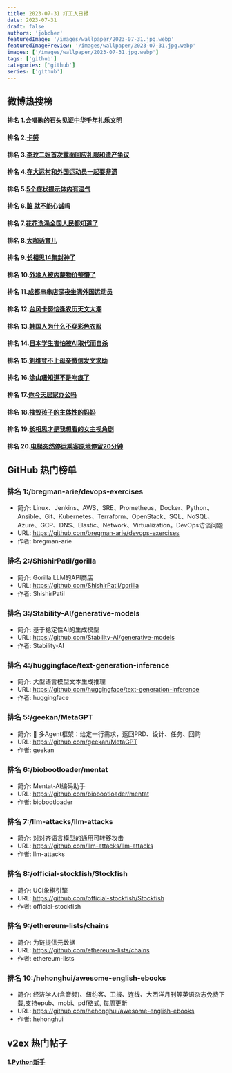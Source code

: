 ```yaml
---
title: 2023-07-31 打工人日报
date: 2023-07-31
draft: false
authors: 'jobcher'
featuredImage: '/images/wallpaper/2023-07-31.jpg.webp'
featuredImagePreview: '/images/wallpaper/2023-07-31.jpg.webp'
images: ['/images/wallpaper/2023-07-31.jpg.webp']
tags: ['github']
categories: ['github']
series: ['github']
---
```


## 微博热搜榜

#### 排名 1.[会唱歌的石头见证中华千年礼乐文明](https://s.weibo.com/weibo?q=会唱歌的石头见证中华千年礼乐文明)
#### 排名 2.[卡努](https://s.weibo.com/weibo?q=卡努)
#### 排名 3.[李玟二姐首次露面回应礼服和遗产争议](https://s.weibo.com/weibo?q=李玟二姐首次露面回应礼服和遗产争议)
#### 排名 4.[在大运村和外国运动员一起耍非遗](https://s.weibo.com/weibo?q=在大运村和外国运动员一起耍非遗)
#### 排名 5.[5个症状提示体内有湿气](https://s.weibo.com/weibo?q=5个症状提示体内有湿气)
#### 排名 6.[脏 就不能心诚吗](https://s.weibo.com/weibo?q=脏就不能心诚吗)
#### 排名 7.[花花洗澡全国人民都知道了](https://s.weibo.com/weibo?q=花花洗澡全国人民都知道了)
#### 排名 8.[大咖话育儿](https://s.weibo.com/weibo?q=大咖话育儿)
#### 排名 9.[长相思14集封神了](https://s.weibo.com/weibo?q=长相思14集封神了)
#### 排名 10.[外地人被内蒙物价整懵了](https://s.weibo.com/weibo?q=外地人被内蒙物价整懵了)
#### 排名 11.[成都串串店深夜坐满外国运动员](https://s.weibo.com/weibo?q=成都串串店深夜坐满外国运动员)
#### 排名 12.[台风卡努恰逢农历天文大潮](https://s.weibo.com/weibo?q=台风卡努恰逢农历天文大潮)
#### 排名 13.[韩国人为什么不穿彩色衣服](https://s.weibo.com/weibo?q=韩国人为什么不穿彩色衣服)
#### 排名 14.[日本学生害怕被AI取代而自杀](https://s.weibo.com/weibo?q=日本学生害怕被AI取代而自杀)
#### 排名 15.[刘维登不上母亲微信发文求助](https://s.weibo.com/weibo?q=刘维登不上母亲微信发文求助)
#### 排名 16.[涂山璟知道不是吻痕了](https://s.weibo.com/weibo?q=涂山璟知道不是吻痕了)
#### 排名 17.[你今天居家办公吗](https://s.weibo.com/weibo?q=你今天居家办公吗)
#### 排名 18.[摧毁孩子的主体性的妈妈](https://s.weibo.com/weibo?q=摧毁孩子的主体性的妈妈)
#### 排名 19.[长相思才是我想看的女主视角剧](https://s.weibo.com/weibo?q=长相思才是我想看的女主视角剧)
#### 排名 20.[电梯突然停运乘客原地停留20分钟](https://s.weibo.com/weibo?q=电梯突然停运乘客原地停留20分钟)
## GitHub 热门榜单

### 排名 1:/bregman-arie/devops-exercises
- 简介: Linux、Jenkins、AWS、SRE、Prometheus、Docker、Python、Ansible、Git、Kubernetes、Terraform、OpenStack、SQL、NoSQL、Azure、GCP、DNS、Elastic、Network、Virtualization。DevOps访谈问题
- URL: https://github.com/bregman-arie/devops-exercises
- 作者: bregman-arie 

### 排名 2:/ShishirPatil/gorilla
- 简介: Gorilla:LLM的API商店
- URL: https://github.com/ShishirPatil/gorilla
- 作者: ShishirPatil 

### 排名 3:/Stability-AI/generative-models
- 简介: 基于稳定性AI的生成模型
- URL: https://github.com/Stability-AI/generative-models
- 作者: Stability-AI 

### 排名 4:/huggingface/text-generation-inference
- 简介: 大型语言模型文本生成推理
- URL: https://github.com/huggingface/text-generation-inference
- 作者: huggingface 

### 排名 5:/geekan/MetaGPT
- 简介: 🌟 多Agent框架：给定一行需求，返回PRD、设计、任务、回购
- URL: https://github.com/geekan/MetaGPT
- 作者: geekan 

### 排名 6:/biobootloader/mentat
- 简介: Mentat-AI编码助手
- URL: https://github.com/biobootloader/mentat
- 作者: biobootloader 

### 排名 7:/llm-attacks/llm-attacks
- 简介: 对对齐语言模型的通用可转移攻击
- URL: https://github.com/llm-attacks/llm-attacks
- 作者: llm-attacks 

### 排名 8:/official-stockfish/Stockfish
- 简介: UCI象棋引擎
- URL: https://github.com/official-stockfish/Stockfish
- 作者: official-stockfish 

### 排名 9:/ethereum-lists/chains
- 简介: 为链提供元数据
- URL: https://github.com/ethereum-lists/chains
- 作者: ethereum-lists 

### 排名 10:/hehonghui/awesome-english-ebooks
- 简介: 经济学人(含音频)、纽约客、卫报、连线、大西洋月刊等英语杂志免费下载,支持epub、mobi、pdf格式, 每周更新
- URL: https://github.com/hehonghui/awesome-english-ebooks
- 作者: hehonghui 

## v2ex 热门帖子

#### 1.[Python新手](https://www.v2ex.com/t/961077#reply6)
